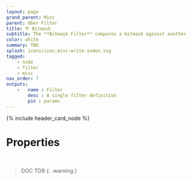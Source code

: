 ```yaml
---
layout: page
grand_parent: Misc
parent: Uber Filter
title: 🝖 Bitmask
subtitle: The **Bitmask Filter** compares a bitmask against another
color: white
summary: TBD
splash: icons/icon_misc-write-index.svg
tagged: 
    - node
    - filter
    - misc
nav_order: 7
outputs:
    -   name : Filter
        desc : A single filter definition
        pin : params
---
```


{% include header_card_node %}

# Properties
<br>

> DOC TDB
{: .warning }